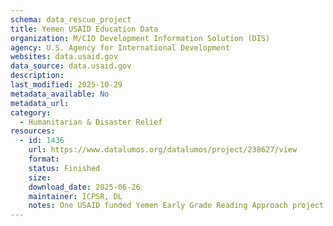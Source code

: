 ```yaml
---
schema: data_rescue_project 
title: Yemen USAID Education Data
organization: M/CIO Development Information Solution (DIS)
agency: U.S. Agency for International Development
websites: data.usaid.gov
data_source: data.usaid.gov
description: 
last_modified: 2025-10-29
metadata_available: No
metadata_url: 
category:
  - Humanitarian & Disaster Relief 
resources:
  - id: 1436
    url: https://www.datalumos.org/datalumos/project/238627/view
    format: 
    status: Finished
    size: 
    download_date: 2025-06-26
    maintainer: ICPSR, DL
    notes: One USAID funded Yemen Early Grade Reading Approach project's data are included in this folder covering the 2013/2014 school year. Across the project, the folder contains the following files and numbers of each codebooks (4), consent (1), and instruments (4).
---
```

